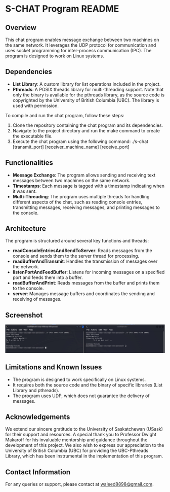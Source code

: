 
# S-CHAT Program README

## Overview
This chat program enables message exchange between two machines on the same network. It leverages the UDP protocol for communication and uses socket programming for inter-process communication (IPC). The program is designed to work on Linux systems.

## Dependencies
- **List Library**: A custom library for list operations included in the project.
- **Pthreads**: A POSIX threads library for multi-threading support. Note that only the binary is available for the pthreads library, as the source code is copyrighted by the University of British Columbia (UBC). The library is used with permission.

To compile and run the chat program, follow these steps:

1. Clone the repository containing the chat program and its dependencies.
2. Navigate to the project directory and run the make command to create the executable file.
3. Execute the chat program using the following command: ./s-chat [transmit_port] [receiver_machine_name] [receive_port]
## Functionalities
- **Message Exchange**: The program allows sending and receiving text messages between two machines on the same network.
- **Timestamps**: Each message is tagged with a timestamp indicating when it was sent.
- **Multi-Threading**: The program uses multiple threads for handling different aspects of the chat, such as reading console entries, transmitting messages, receiving messages, and printing messages to the console.

## Architecture
The program is structured around several key functions and threads:
- **readConsoleEntriesAndSendToServer**: Reads messages from the console and sends them to the server thread for processing.
- **readBufferAndTransmit**: Handles the transmission of messages over the network.
- **listenPortAndFeedBuffer**: Listens for incoming messages on a specified port and feeds them into a buffer.
- **readBufferAndPrint**: Reads messages from the buffer and prints them to the console.
- **server**: Manages message buffers and coordinates the sending and receiving of messages.

## Screenshot

![Screenshot of Chat Program](/Screenshots/img.png "Screenshot showing the chat program in action")

## Limitations and Known Issues
- The program is designed to work specifically on Linux systems.
- It requires both the source code and the binary of specific libraries (List Library and pthreads).
- The program uses UDP, which does not guarantee the delivery of messages.

## Acknowledgements
We extend our sincere gratitude to the University of Saskatchewan (USask) for their support and resources. A special thank you to Professor Dwight Makaroff for his invaluable mentorship and guidance throughout the development of this project. We also wish to express our appreciation to the University of British Columbia (UBC) for providing the UBC-Pthreads Library, which has been instrumental in the implementation of this program.

## Contact Information
For any queries or support, please contact at waleed8898@gmail.com.
